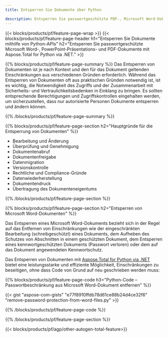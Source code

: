 ```yaml
---
title: Entsperren Sie Dokumente über Python 

description: Entsperren Sie passwortgeschützte PDF-, Microsoft Word-Dokumente und PowerPoint-Präsentationsdateien über Ihre Python-Anwendung.
---
```


{{< blocks/products/pf/feature-page-wrap >}}
{{< blocks/products/pf/feature-page-header h1="Entsperren Sie Dokumente mithilfe von Python-APIs" h2="Entsperren Sie passwortgeschützte Microsoft Word-, PowerPoint-Präsentations- und PDF-Dokumente mit Aspose.Total for Python via .NET." >}}

{{% blocks/products/pf/feature-page-summary %}}
Das Entsperren von Dokumenten ist je nach Kontext und den für das Dokument geltenden Einschränkungen aus verschiedenen Gründen erforderlich. Während das Entsperren von Dokumenten oft aus praktischen Gründen notwendig ist, ist es wichtig, die Notwendigkeit des Zugriffs und der Zusammenarbeit mit Sicherheits- und Vertraulichkeitsbedenken in Einklang zu bringen. Es sollten entsprechende Berechtigungen und Zugriffskontrollen eingehalten werden, um sicherzustellen, dass nur autorisierte Personen Dokumente entsperren und ändern können.

{{% /blocks/products/pf/feature-page-summary  %}}

{{% blocks/products/pf/feature-page-section  h2="Hauptgründe für die Entsperrung von Dokumenten" %}}

- Bearbeitung und Änderung 
- Überprüfung und Genehmigung 
- Dokumentenabruf 
- Dokumentenfreigabe 
- Datenmigration 
- Versionskontrolle 
- Rechtliche und Compliance-Gründe 
- Datenwiederherstellung 
- Dokumentendruck 
- Übertragung des Dokumenteneigentums

{{% /blocks/products/pf/feature-page-section %}}

{{% blocks/products/pf/feature-page-section  h2="Entsperren von Microsoft Word-Dokumenten" %}}

Das Entsperren eines Microsoft Word-Dokuments bezieht sich in der Regel auf das Entfernen von Einschränkungen wie der eingeschränkten Bearbeitung (schreibgeschützt) eines Dokuments, dem Aufheben des Schutzes von Abschnitten in einem geschützten Dokument, dem Entsperren eines kennwortgeschützten Dokuments (Passwort verloren) oder dem auf das Dokument angewendeten Kennwortschutz.  <br />

Das Entsperren von Dokumenten mit [Aspose.Total for Python via .NET](https://products.aspose.com/total/python-net/) bietet eine leistungsstarke und effiziente Möglichkeit, Einschränkungen zu beseitigen, ohne dass Code von Grund auf neu geschrieben werden muss:

{{% blocks/products/pf/feature-page-code h3="Python-Code – Passwortbeschränkung aus Microsoft Word-Dokument entfernen" %}}

{{< gist "aspose-com-gists" "e77f8910ffdb78d61ce88b24d4ce32f6" "remove-password-protection-from-word-files.py" >}}

{{% /blocks/products/pf/feature-page-code  %}}

{{% /blocks/products/pf/feature-page-section %}}

{{< blocks/products/pf/agp/other-autogen-total-feature>}}